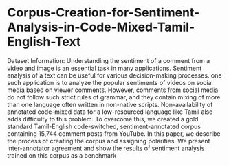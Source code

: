 # Corpus-Creation-for-Sentiment-Analysis-in-Code-Mixed-Tamil-English-Text

Dataset Information: 
Understanding the sentiment of a comment from a video and image is an essential task in many applications. Sentiment analysis of a text can be useful for various decision-making processes. one such application is to analyze the popular sentiments of videos on social media based on viewer comments. However, comments from social media do not follow such strict rules of grammar, and they contain mixing of more than one language often written in non-native scripts.  Non-availability of annotated code-mixed data for a low-resourced language like Tamil also adds difficulty to this problem. To overcome this, we created a gold standard Tamil-English code-switched, sentiment-annotated corpus containing 15,744 comment posts from YouTube. In this paper, we describe the process of creating the corpus and assigning polarities. We present inter-annotator agreement and show the results of sentiment analysis trained on this corpus as a benchmark
